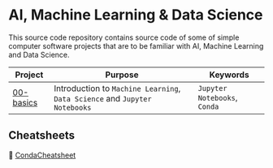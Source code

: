 # AI, Machine Learning & Data Science

This source code repository contains source code of some of simple computer software projects that are to be familiar with AI, Machine Learning and Data Science.

|Project |Purpose |Keywords |
|--------|--------|---------|
| [00-basics](00-basics) | Introduction to `Machine Learning`, `Data Science` and `Jupyter Notebooks` | `Jupyter Notebooks`, `Conda` |

## Cheatsheets

:notebook: [CondaCheatsheet](CondaCheatsheet.md)
